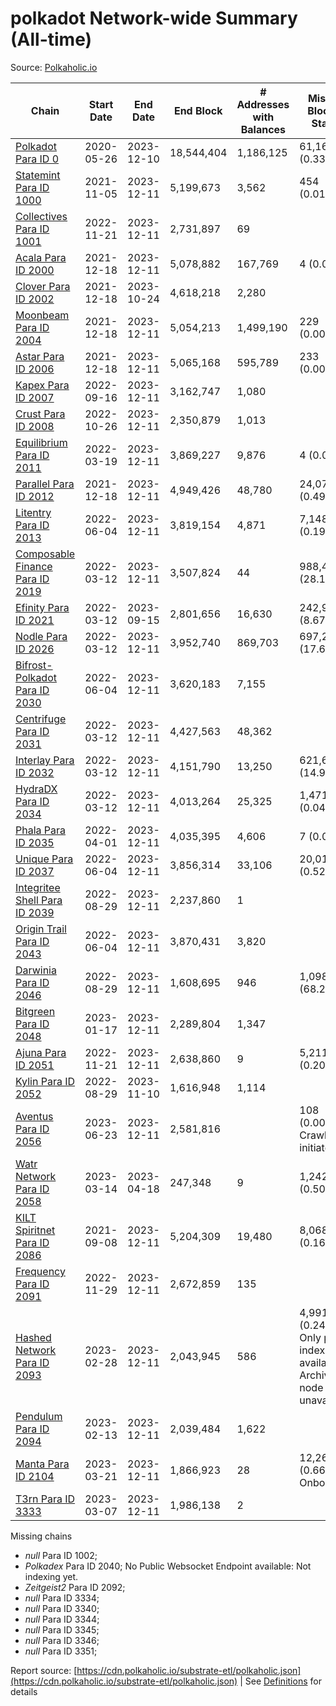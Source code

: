 # polkadot Network-wide Summary (All-time)

Source: [Polkaholic.io](https://polkaholic.io)


| Chain            | Start Date | End Date | End Block | # Addresses with Balances | Missing Blocks / Status |
| ---------------- | ---------- | ---------| --------- | ------------------------- | ----------------------- |
| [Polkadot Para ID 0](/polkadot/0-polkadot) | 2020-05-26 | 2023-12-10 | 18,544,404 |  1,186,125 | 61,168 (0.33%)  |
| [Statemint Para ID 1000](/polkadot/1000-statemint) | 2021-11-05 | 2023-12-11 | 5,199,673 |  3,562 | 454 (0.01%)  |
| [Collectives Para ID 1001](/polkadot/1001-collectives) | 2022-11-21 | 2023-12-11 | 2,731,897 |  69 |    |
| [Acala Para ID 2000](/polkadot/2000-acala) | 2021-12-18 | 2023-12-11 | 5,078,882 |  167,769 | 4 (0.00%)  |
| [Clover Para ID 2002](/polkadot/2002-clover) | 2021-12-18 | 2023-10-24 | 4,618,218 |  2,280 |    |
| [Moonbeam Para ID 2004](/polkadot/2004-moonbeam) | 2021-12-18 | 2023-12-11 | 5,054,213 |  1,499,190 | 229 (0.00%)  |
| [Astar Para ID 2006](/polkadot/2006-astar) | 2021-12-18 | 2023-12-11 | 5,065,168 |  595,789 | 233 (0.00%)  |
| [Kapex Para ID 2007](/polkadot/2007-kapex) | 2022-09-16 | 2023-12-11 | 3,162,747 |  1,080 |    |
| [Crust Para ID 2008](/polkadot/2008-crust) | 2022-10-26 | 2023-12-11 | 2,350,879 |  1,013 |    |
| [Equilibrium Para ID 2011](/polkadot/2011-equilibrium) | 2022-03-19 | 2023-12-11 | 3,869,227 |  9,876 | 4 (0.00%)  |
| [Parallel Para ID 2012](/polkadot/2012-parallel) | 2021-12-18 | 2023-12-11 | 4,949,426 |  48,780 | 24,076 (0.49%)  |
| [Litentry Para ID 2013](/polkadot/2013-litentry) | 2022-06-04 | 2023-12-11 | 3,819,154 |  4,871 | 7,148 (0.19%)  |
| [Composable Finance Para ID 2019](/polkadot/2019-composable) | 2022-03-12 | 2023-12-11 | 3,507,824 |  44 | 988,499 (28.18%)  |
| [Efinity Para ID 2021](/polkadot/2021-efinity) | 2022-03-12 | 2023-09-15 | 2,801,656 |  16,630 | 242,949 (8.67%)  |
| [Nodle Para ID 2026](/polkadot/2026-nodle) | 2022-03-12 | 2023-12-11 | 3,952,740 |  869,703 | 697,249 (17.64%)  |
| [Bifrost-Polkadot Para ID 2030](/polkadot/2030-bifrost-dot) | 2022-06-04 | 2023-12-11 | 3,620,183 |  7,155 |    |
| [Centrifuge Para ID 2031](/polkadot/2031-centrifuge) | 2022-03-12 | 2023-12-11 | 4,427,563 |  48,362 |    |
| [Interlay Para ID 2032](/polkadot/2032-interlay) | 2022-03-12 | 2023-12-11 | 4,151,790 |  13,250 | 621,626 (14.97%)  |
| [HydraDX Para ID 2034](/polkadot/2034-hydradx) | 2022-03-12 | 2023-12-11 | 4,013,264 |  25,325 | 1,471 (0.04%)  |
| [Phala Para ID 2035](/polkadot/2035-phala) | 2022-04-01 | 2023-12-11 | 4,035,395 |  4,606 | 7 (0.00%)  |
| [Unique Para ID 2037](/polkadot/2037-unique) | 2022-06-04 | 2023-12-11 | 3,856,314 |  33,106 | 20,019 (0.52%)  |
| [Integritee Shell Para ID 2039](/polkadot/2039-integritee-shell) | 2022-08-29 | 2023-12-11 | 2,237,860 |  1 |    |
| [Origin Trail Para ID 2043](/polkadot/2043-origintrail) | 2022-06-04 | 2023-12-11 | 3,870,431 |  3,820 |    |
| [Darwinia Para ID 2046](/polkadot/2046-darwinia) | 2022-08-29 | 2023-12-11 | 1,608,695 |  946 | 1,098,047 (68.26%)  |
| [Bitgreen Para ID 2048](/polkadot/2048-bitgreen) | 2023-01-17 | 2023-12-11 | 2,289,804 |  1,347 |    |
| [Ajuna Para ID 2051](/polkadot/2051-ajuna) | 2022-11-21 | 2023-12-11 | 2,638,860 |  9 | 5,211 (0.20%)  |
| [Kylin Para ID 2052](/polkadot/2052-kylin) | 2022-08-29 | 2023-11-10 | 1,616,948 |  1,114 |    |
| [Aventus Para ID 2056](/polkadot/2056-aventus) | 2023-06-23 | 2023-12-11 | 2,581,816 |   | 108 (0.00%) Crawling initiated |
| [Watr Network Para ID 2058](/polkadot/2058-watr) | 2023-03-14 | 2023-04-18 | 247,348 |  9 | 1,242 (0.50%)  |
| [KILT Spiritnet Para ID 2086](/polkadot/2086-kilt) | 2021-09-08 | 2023-12-11 | 5,204,309 |  19,480 | 8,068 (0.16%)  |
| [Frequency Para ID 2091](/polkadot/2091-frequency) | 2022-11-29 | 2023-12-11 | 2,672,859 |  135 |    |
| [Hashed Network Para ID 2093](/polkadot/2093-hashed) | 2023-02-28 | 2023-12-11 | 2,043,945 |  586 | 4,991 (0.24%) Only partial index available: Archive node unavailable |
| [Pendulum Para ID 2094](/polkadot/2094-pendulum) | 2023-02-13 | 2023-12-11 | 2,039,484 |  1,622 |    |
| [Manta Para ID 2104](/polkadot/2104-manta) | 2023-03-21 | 2023-12-11 | 1,866,923 |  28 | 12,262 (0.66%) Onboarding |
| [T3rn Para ID 3333](/polkadot/3333-t3rn) | 2023-03-07 | 2023-12-11 | 1,986,138 |  2 |    |

Missing chains


* *null* Para ID 1002; 
* *Polkadex* Para ID 2040; No Public Websocket Endpoint available: Not indexing yet.
* *Zeitgeist2* Para ID 2092; 
* *null* Para ID 3334; 
* *null* Para ID 3340; 
* *null* Para ID 3344; 
* *null* Para ID 3345; 
* *null* Para ID 3346; 
* *null* Para ID 3351; 

Report source: [https://cdn.polkaholic.io/substrate-etl/polkaholic.json](https://cdn.polkaholic.io/substrate-etl/polkaholic.json) | See [Definitions](/DEFINITIONS.md) for details
